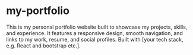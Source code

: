 # my-portfolio
This is my personal portfolio website built to showcase my projects, skills, and experience. It features a responsive design, smooth navigation, and links to my work, resume, and social profiles. Built with [your tech stack, e.g. React and bootstrap etc.].
